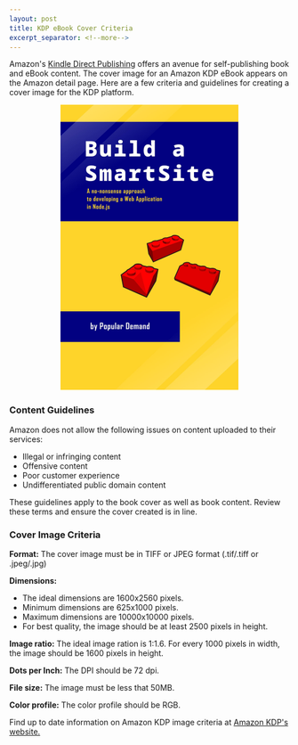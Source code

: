 ```yaml
---
layout: post
title: KDP eBook Cover Criteria
excerpt_separator: <!--more-->
---
```


Amazon's [Kindle Direct Publishing](https://kdp.amazon.com/) offers an avenue for self-publishing book and eBook content. The cover image for an Amazon KDP eBook appears on the Amazon detail page. Here are a few criteria and guidelines for creating a cover image for the KDP platform.

<!--more-->

<p style="text-align:center">
	<img src="/assets/img/posts/kdp-ebook-cover/smartsite-book-cover.jpg" style="width:50%;min-width:320px;" />
</p>

### Content Guidelines

Amazon does not allow the following issues on content uploaded to their services:

* Illegal or infringing content
* Offensive content
* Poor customer experience
* Undifferentiated public domain content

These guidelines apply to the book cover as well as book content. Review these terms and ensure the cover created is in line.

<div class="spacer"></div>

### Cover Image Criteria

**Format:** The cover image must be in TIFF or JPEG format (.tif/.tiff or .jpeg/.jpg)

**Dimensions:**

* The ideal dimensions are 1600x2560 pixels.
* Minimum dimensions are 625x1000 pixels.
* Maximum dimensions are 10000x10000 pixels.
* For best quality, the image should be at least 2500 pixels in height.

**Image ratio:** The ideal image ration is 1:1.6. For every 1000 pixels in width, the image should be 1600 pixels in height.

**Dots per Inch:** The DPI should be 72 dpi.

**File size:** The image must be less that 50MB.

**Color profile:** The color profile should be RGB.

Find up to date information on Amazon KDP image criteria at [Amazon KDP's website.](https://kdp.amazon.com/en_US/help/topic/G200645690)